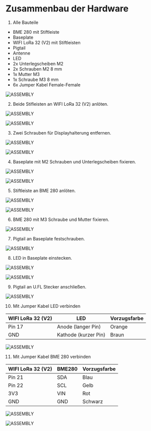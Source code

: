 # Zusammenbau der Hardware

1. Alle Bauteile

* BME 280 mit Stiftleiste
*  Baseplate
*  WIFI LoRa 32 (V2) mit Stiftleisten
*  Pigtail
*  Antenne
*  LED
*  2x Unterlegscheiben M2
*  2x Schrauben M2 8 mm
*  1x Mutter M3
*  1x Schraube M3 8 mm
*  6x Jumper Kabel Female-Female

![ASSEMBLY](Pictures_Assembly/IMG_20201108_200519.jpg)

2. Beide Stifleisten an WIFI LoRa 32 (V2) anlöten.

![ASSEMBLY](Pictures_Assembly/IMG_20201108_200737.jpg)

![ASSEMBLY](Pictures_Assembly/IMG_20201108_200853.jpg)

3. Zwei Schrauben für Displayhalterung entfernen.

![ASSEMBLY](Pictures_Assembly/IMG_20201108_201014.jpg)

![ASSEMBLY](Pictures_Assembly/IMG_20201108_201040.jpg)

4. Baseplate mit M2 Schrauben und Unterlegscheiben fixieren. 

![ASSEMBLY](Pictures_Assembly/IMG_20201108_201211.jpg)

![ASSEMBLY](Pictures_Assembly/IMG_20201108_201237.jpg)

5. Stiftleiste an BME 280 anlöten.

![ASSEMBLY](Pictures_Assembly/IMG_20201108_201305.jpg)

![ASSEMBLY](Pictures_Assembly/IMG_20201108_201346.jpg)

6. BME 280 mit M3 Schraube und Mutter fixieren.

![ASSEMBLY](Pictures_Assembly/IMG_20201108_201436.jpg)

7. Pigtail an Baseplate festschrauben.

![ASSEMBLY](Pictures_Assembly/IMG_20201108_201644.jpg)

8. LED in Baseplate einstecken.

![ASSEMBLY](Pictures_Assembly/IMG_20201108_201703.jpg)

![ASSEMBLY](Pictures_Assembly/IMG_20201108_201722.jpg)

9. Pigtail an U.FL Stecker anschließen.

![ASSEMBLY](Pictures_Assembly/IMG_20201108_201745.jpg)

10. Mit Jumper Kabel LED verbinden

WIFI LoRa 32 (V2) | LED | Vorzugsfarbe
-------- | -------- | --------
Pin 17   | Anode (langer Pin)   | Orange
GND   | Kathode (kurzer Pin)   | Braun

![ASSEMBLY](Pictures_Assembly/IMG_20201108_201903.jpg)

11. Mit Jumper Kabel BME 280 verbinden

WIFI LoRa 32 (V2) | BME280 | Vorzugsfarbe
-------- | -------- | --------
Pin 21   | SDA   | Blau
Pin 22   | SCL   | Gelb
3V3   | VIN   | Rot
GND   | GND   | Schwarz

![ASSEMBLY](Pictures_Assembly/IMG_20201108_202110.jpg)

![ASSEMBLY](Pictures_Assembly/IMG_20201108_202134.jpg)
 
